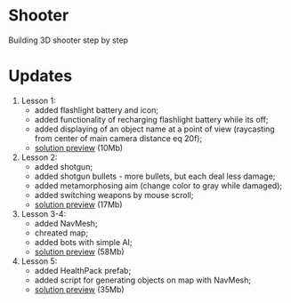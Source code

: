 # Shooter
Building 3D shooter step by step

# Updates
1. Lesson 1:
    * added flashlight battery and icon;
    * added functionality of recharging flashlight battery while its off;
    * added displaying of an object name at a point of view (raycasting from center of main camera distance eq 20f);
    * [solution preview](https://www.dropbox.com/s/tts96tcyfpjxyoh/GB-HW-Lesson-1.mp4?dl=0) (10Mb)
1. Lesson 2:
    * added shotgun;
	* added shotgun bullets - more bullets, but each deal less damage;
    * added metamorphosing aim (change color to gray while damaged);
    * added switching weapons by mouse scroll;
    * [solution preview](https://www.dropbox.com/s/tdmyeju2xn6k44c/GB-HW-Lesson-2.mp4?dl=0) (17Mb)
1. Lesson 3-4:
    * added NavMesh;
    * chreated map;
    * added bots with simple AI;
    * [solution preview](https://www.dropbox.com/s/tt8ytl4hh0eszly/GB-HW-Lesson-3-4.mp4?dl=0) (58Mb)
1. Lesson 5:
    * added HealthPack prefab;
    * added script for generating objects on map with NavMesh;
    * [solution preview](https://www.dropbox.com/s/eogw27ourq8rp0h/GB-HW-Lesson-5.mp4?dl=0) (35Mb)